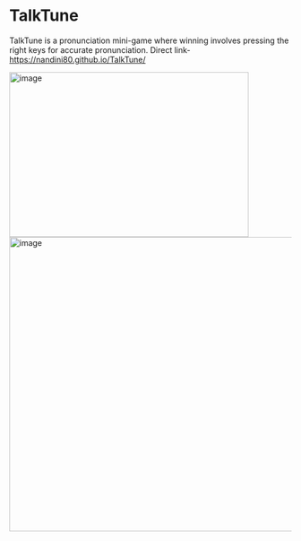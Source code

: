 # TalkTune
TalkTune is a pronunciation mini-game where winning involves pressing the right keys for accurate pronunciation.
Direct link- https://nandini80.github.io/TalkTune/

<img width="427" height="294" alt="image" src="https://github.com/Nandini80/TalkTune/assets/121488571/76de1b06-b12e-4641-8ffe-e41102cd808c">
<img width="525" alt="image" src="https://github.com/Nandini80/TalkTune/assets/121488571/71fb8178-f3b2-4d4d-aa3e-83ed9ba453c9">
